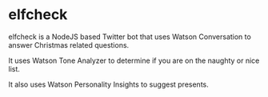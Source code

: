 # elfcheck

elfcheck is a NodeJS based Twitter bot that uses Watson Conversation to answer Christmas related questions.

It uses Watson Tone Analyzer to determine if you are on the naughty or nice list.

It also uses Watson Personality Insights to suggest presents.
